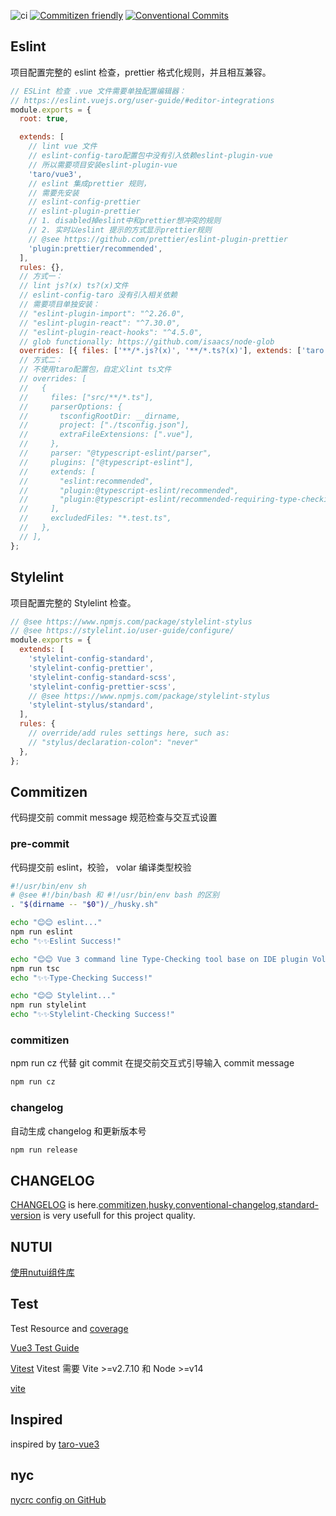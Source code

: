 ![ci](https://img.shields.io/github/workflow/status/singcl/taro-weapp/ci?label=ci&logo=github)
[![Commitizen friendly](https://img.shields.io/badge/commitizen-friendly-brightgreen.svg)](http://commitizen.github.io/cz-cli/)
[![Conventional Commits](https://img.shields.io/badge/Conventional%20Commits-1.0.0-%23FE5196?logo=conventionalcommits&logoColor=white)](https://conventionalcommits.org)

## Eslint

项目配置完整的 eslint 检查，prettier 格式化规则，并且相互兼容。

```js
// ESLint 检查 .vue 文件需要单独配置编辑器：
// https://eslint.vuejs.org/user-guide/#editor-integrations
module.exports = {
  root: true,

  extends: [
    // lint vue 文件
    // eslint-config-taro配置包中没有引入依赖eslint-plugin-vue
    // 所以需要项目安装eslint-plugin-vue
    'taro/vue3',
    // eslint 集成prettier 规则，
    // 需要先安装
    // eslint-config-prettier
    // eslint-plugin-prettier
    // 1. disabled掉eslint中和prettier想冲突的规则
    // 2. 实时以eslint 提示的方式显示prettier规则
    // @see https://github.com/prettier/eslint-plugin-prettier
    'plugin:prettier/recommended',
  ],
  rules: {},
  // 方式一：
  // lint js?(x) ts?(x)文件
  // eslint-config-taro 没有引入相关依赖
  // 需要项目单独安装：
  // "eslint-plugin-import": "^2.26.0",
  // "eslint-plugin-react": "^7.30.0",
  // "eslint-plugin-react-hooks": "^4.5.0",
  // glob functionally: https://github.com/isaacs/node-glob
  overrides: [{ files: ['**/*.js?(x)', '**/*.ts?(x)'], extends: ['taro'] }],
  // 方式二：
  // 不使用taro配置包，自定义lint ts文件
  // overrides: [
  //   {
  //     files: ["src/**/*.ts"],
  //     parserOptions: {
  //       tsconfigRootDir: __dirname,
  //       project: ["./tsconfig.json"],
  //       extraFileExtensions: [".vue"],
  //     },
  //     parser: "@typescript-eslint/parser",
  //     plugins: ["@typescript-eslint"],
  //     extends: [
  //       "eslint:recommended",
  //       "plugin:@typescript-eslint/recommended",
  //       "plugin:@typescript-eslint/recommended-requiring-type-checking",
  //     ],
  //     excludedFiles: "*.test.ts",
  //   },
  // ],
};
```

## Stylelint

项目配置完整的 Stylelint 检查。

```js
// @see https://www.npmjs.com/package/stylelint-stylus
// @see https://stylelint.io/user-guide/configure/
module.exports = {
  extends: [
    'stylelint-config-standard',
    'stylelint-config-prettier',
    'stylelint-config-standard-scss',
    'stylelint-config-prettier-scss',
    // @see https://www.npmjs.com/package/stylelint-stylus
    'stylelint-stylus/standard',
  ],
  rules: {
    // override/add rules settings here, such as:
    // "stylus/declaration-colon": "never"
  },
};

```

## Commitizen

代码提交前 commit message 规范检查与交互式设置

### pre-commit

代码提交前 eslint，校验， volar 编译类型校验

```sh
#!/usr/bin/env sh
# @see #!/bin/bash 和 #!/usr/bin/env bash 的区别
. "$(dirname -- "$0")/_/husky.sh"

echo "😊😊 eslint..."
npm run eslint
echo "✨✨Eslint Success!"

echo "😊😊 Vue 3 command line Type-Checking tool base on IDE plugin Volar."
npm run tsc
echo "✨✨Type-Checking Success!"

echo "😊😊 Stylelint..."
npm run stylelint
echo "✨✨Stylelint-Checking Success!"

```

### commitizen

npm run cz 代替 git commit 在提交前交互式引导输入 commit message

```sh
npm run cz
```

### changelog

自动生成 changelog 和更新版本号

```sh
npm run release
```

## CHANGELOG

[CHANGELOG](./CHANGELOG.md) is here.[commitizen](https://github.com/commitizen/cz-cli),[husky](https://github.com/typicode/husky),[conventional-changelog](https://github.com/conventional-changelog/conventional-changelog),[standard-version](https://github.com/conventional-changelog/standard-version) is very usefull for this project quality.

## NUTUI

[使用nutui组件库](https://taro-docs.jd.com/taro/docs/nutui)

## Test
Test Resource and [coverage](https://github.com/bcoe/c8/blob/main/.github/workflows/release-please.yml)

[Vue3 Test Guide](https://staging-cn.vuejs.org/guide/scaling-up/testing.html#component-testing)

[Vitest](https://cn.vitest.dev/guide/ide.html#vs-code) Vitest 需要 Vite >=v2.7.10 和 Node >=v14

[vite](https://vitejs.cn/guide/#command-line-interface)


## Inspired

inspired by [taro-vue3](https://github.com/wlllyfor/taro-vue3.git)

## nyc
[nycrc config on GitHub](https://img.shields.io/nycrc/singcl/taro-weapp?label=cycrc)
